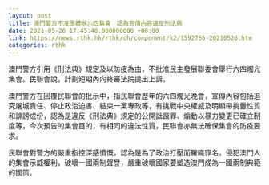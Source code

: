```yaml
---
layout: post
title: 澳門警方不准團體辦六四集會　認為宣傳內容違反刑法典
date: 2021-05-26 17:45:48.000000000 +08:00
link: https://news.rthk.hk/rthk/ch/component/k2/1592765-20210526.htm
categories: rthk
---
```


澳門警方引用《刑法典》規定及以防疫為由，不批准民主發展聯委會舉行六四燭光集會。民聯會說，計劃短期內向終審法院提出上訴。

澳門警方在回覆民聯會的批示中，指民聯會歷年的六四燭光晚會，宣傳內容包括追究屠城責任、停止政治迫害、結束一黨專政等，有挑戰中央權威及明顯帶挑釁性質和誹謗成份，認為是違反《刑法典》規定的公開詆譭罪、煽動以暴力變更已確立制度等，今次預告的集會目的，有相同的違法性質，民聯會亦無法確保集會的防疫要求。

民聯會對警方的嚴重指控深感憤慨，認為是為了政治打壓而羅織罪名，侵犯澳門人的集會示威權利，破壞一國兩制聲譽，嚴重破壞國家要塑造澳門成為一國兩制典範的國策。
